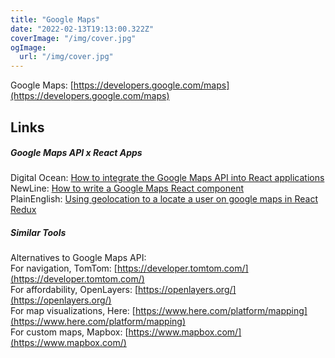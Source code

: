 ```yaml
---
title: "Google Maps"
date: "2022-02-13T19:13:00.322Z"
coverImage: "/img/cover.jpg"
ogImage:
  url: "/img/cover.jpg"
---
```


Google Maps: [https://developers.google.com/maps](https://developers.google.com/maps)



## Links

##### Google Maps API x React Apps

Digital Ocean: [How to integrate the Google Maps API into React applications](https://www.digitalocean.com/community/tutorials/how-to-integrate-the-google-maps-api-into-react-applications)  
NewLine: [How to write a Google Maps React component](https://www.newline.co/fullstack-react/articles/how-to-write-a-google-maps-react-component/)  
PlainEnglish: [Using geolocation to a locate a user on google maps in React Redux](https://javascript.plainenglish.io/using-geolocation-to-a-locate-a-user-on-google-maps-in-react-redux-4dc33a34bf2e)

##### Similar Tools

Alternatives to Google Maps API:  
For navigation, TomTom: [https://developer.tomtom.com/](https://developer.tomtom.com/)  
For affordability, OpenLayers: [https://openlayers.org/](https://openlayers.org/)  
For map visualizations, Here: [https://www.here.com/platform/mapping](https://www.here.com/platform/mapping)  
For custom maps, Mapbox: [https://www.mapbox.com/](https://www.mapbox.com/)  
